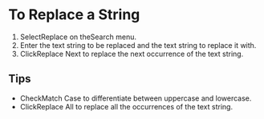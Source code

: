 # To Replace a String

1. SelectReplace on theSearch menu.
2. Enter the text string to be replaced and the text string to replace it with.
3. ClickReplace Next to replace the next occurrence of the text
string.

## Tips

- CheckMatch Case to differentiate between uppercase and lowercase.
- ClickReplace All to replace all the occurrences of the text string.
